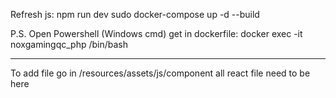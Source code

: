 Refresh js: npm run dev
sudo docker-compose up -d --build

P.S. Open Powershell (Windows cmd)
get in dockerfile: docker exec -it noxgamingqc_php /bin/bash

----

To add file go in /resources/assets/js/component all react file need to be here
